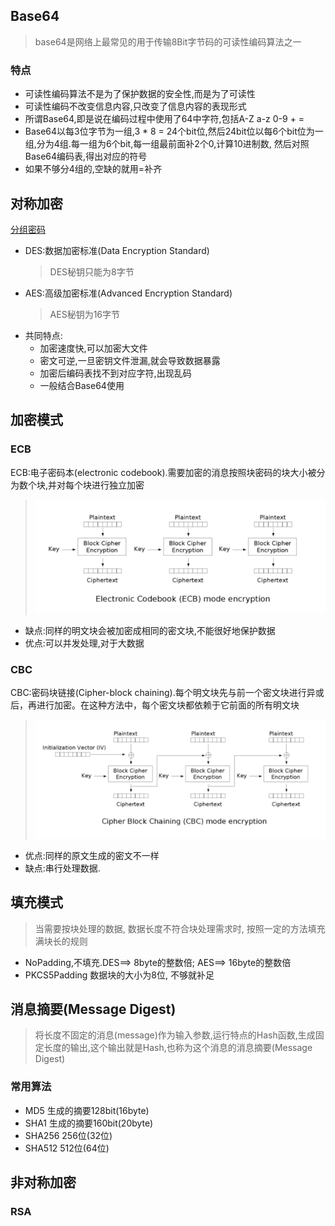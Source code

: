 ## Base64

> base64是网络上最常见的用于传输8Bit字节码的可读性编码算法之一

### 特点

* 可读性编码算法不是为了保护数据的安全性,而是为了可读性
* 可读性编码不改变信息内容,只改变了信息内容的表现形式
* 所谓Base64,即是说在编码过程中使用了64中字符,包括A-Z a-z 0-9 + =
* Base64以每3位字节为一组,3 * 8 = 24个bit位,然后24bit位以每6个bit位为一组,分为4组.每一组为6个bit,每一组最前面补2个0,计算10进制数, 然后对照Base64编码表,得出对应的符号
* 如果不够分4组的,空缺的就用=补齐

## 对称加密
[分组密码](https://zh.wikipedia.org/wiki/%E5%88%86%E7%BB%84%E5%AF%86%E7%A0%81%E5%B7%A5%E4%BD%9C%E6%A8%A1%E5%BC%8F)

* DES:数据加密标准(Data Encryption Standard)
  > DES秘钥只能为8字节
* AES:高级加密标准(Advanced Encryption Standard)
  > AES秘钥为16字节
* 共同特点:
    * 加密速度快,可以加密大文件
    * 密文可逆,一旦密钥文件泄漏,就会导致数据暴露
    * 加密后编码表找不到对应字符,出现乱码
    * 一般结合Base64使用

## 加密模式

### ECB

ECB:电子密码本(electronic codebook).需要加密的消息按照块密码的块大小被分为数个块,并对每个块进行独立加密
> ![img.png](src/main/resources/img.png)

* 缺点:同样的明文块会被加密成相同的密文块,不能很好地保护数据
* 优点:可以并发处理,对于大数据

### CBC

CBC:密码块链接(Cipher-block chaining).每个明文块先与前一个密文块进行异或后，再进行加密。在这种方法中，每个密文块都依赖于它前面的所有明文块
> ![img_1.png](src/main/resources/img_1.png)

* 优点:同样的原文生成的密文不一样
* 缺点:串行处理数据.

## 填充模式

> 当需要按块处理的数据, 数据长度不符合块处理需求时, 按照一定的方法填充满块长的规则

* NoPadding,不填充.DES==> 8byte的整数倍; AES==> 16byte的整数倍
* PKCS5Padding 数据块的大小为8位, 不够就补足

## 消息摘要(Message Digest)

> 将长度不固定的消息(message)作为输入参数,运行特点的Hash函数,生成固定长度的输出,这个输出就是Hash,也称为这个消息的消息摘要(Message Digest)

### 常用算法

* MD5 生成的摘要128bit(16byte)
* SHA1 生成的摘要160bit(20byte)
* SHA256 256位(32位)
* SHA512 512位(64位)

## 非对称加密

### RSA



